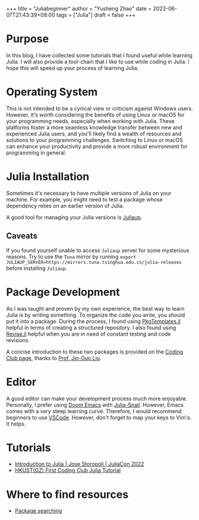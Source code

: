 +++
title = "Juliabeginner"
author = "Yusheng Zhao"
date = 2023-06-07T21:43:39+08:00
tags = ["Julia"]
draft =  false 
+++

# Purpose
In this blog, I have collected some tutorials that I found useful while learning
Julia. I will also provide a tool-chain that I like to use while coding in
Julia. I hope this will speed up your process of learning Julia.

# Operating System
This is not intended to be a cynical view or criticism against Windows users.
However, it's worth considering the benefits of using Linux or macOS for your
programming needs, especially when working with Julia. These platforms foster a
more seamless knowledge transfer between new and experienced Julia users, and
you'll likely find a wealth of resources and solutions to your programming
challenges. Switching to Linux or macOS can enhance your productivity and
provide a more robust environment for programming in general.

# Julia Installation
Sometimes it's necessary to have multiple versions of Julia on your machine. For
example, you might need to test a package whose dependency relies on an earlier
version of Julia.

A good tool for managing your Julia versions is
[Juliaup](https://github.com/JuliaLang/juliaup).
## Caveats
If you found yourself unable to access `Juliaup` server for some mysterious
reasons. Try to use the `Tuna` mirror by running `export
JULIAUP_SERVER=https://mirrors.tuna.tsinghua.edu.cn/julia-releases` before
installing `Juliaup`.

# Package Development
As I was taught and proven by my own experience, the best way to learn Julia is
by writing something. To organize the code you write, you should put it into a
package. During the process, I found using
[PkgTemplates.jl](https://github.com/JuliaCI/PkgTemplates.jl) helpful in terms
of creating a structured repository. I also found using
[Revise.jl](https://github.com/timholy/Revise.jl) helpful when you are in need
of constant testing and code revisions.

A concise introduction to these two packages is provided on the [Coding Club
page](https://github.com/CodingThrust/CodingClub/tree/main/julia-packages),
thanks to [Prof. Jin-Guo Liu](https://giggleliu.github.io/).

# Editor
A good editor can make your development process much more enjoyable. Personally,
I prefer using [Doom Emacs](https://github.com/doomemacs/doomemacs) with
[Julia-Snail](https://github.com/gcv/julia-snail). However, Emacs comes with a
very steep learning curve. Therefore, I would recommend beginners to use
[VSCode](https://code.visualstudio.com/). However, don't forget to map your keys
to Vim's. It helps.

# Tutorials 
- [Introduction to Julia | Jose Storopoli | JuliaCon
  2022](https://www.youtube.com/watch?v=uiQpwMQZBTA)
- [HKUST(GZ) First Coding Club Julia
  Tutorial](https://github.com/CodingThrust/CodingClub/tree/main/julia)

# Where to find resources
- [Package searching](https://juliahub.com/)
